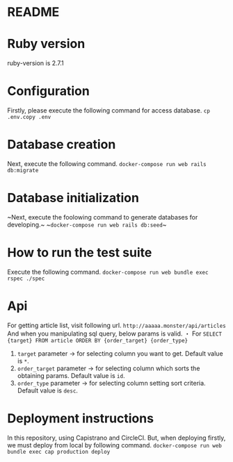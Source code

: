 # README
# Ruby version
  ruby-version is 2.7.1

# Configuration
  Firstly, please execute the following command for access database.
    `cp .env.copy .env`

# Database creation
  Next, execute the following command.
    `docker-compose run web rails db:migrate`
  
# Database initialization
  ~Next, execute the foolowing command to generate databases for developing.~
    ~`docker-compose run web rails db:seed`~

# How to run the test suite
  Execute the following command.
    `docker-compose run web bundle exec rspec ./spec`

# Api
  For getting article list, visit following url.
    `http://aaaaa.monster/api/articles`
  And when you manipulating sql query, below params is valid.
    ・ For `SELECT {target} FROM article ORDER BY {order_target} {order_type}`
   1. `target` parameter -> for selecting column you want to get. Default value is `*`.
   2. `order_target` parameter -> for selecting column which sorts the obtaining params. Default value is `id`.
   3. `order_type` parameter -> for selecting column setting sort criteria. Default value is `desc`.
  
# Deployment instructions
  In this repository, using Capistrano and CircleCI.
  But, when deploying firstly, we must deploy from local by following command.
    `docker-compose run web bundle exec cap production deploy`

